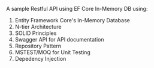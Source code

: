 A sample Restful API using EF Core In-Memory DB using:

1. Entity Framework Core's In-Memory Database
2. N-tier Architecture
3. SOLID Principles
4. Swagger API for API documentation
5. Repository Pattern
6. MSTEST/MOQ for Unit Testing
7. Depedency Injection
